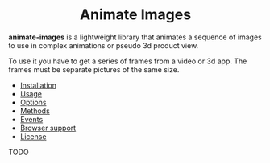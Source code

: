 <h1 align="center">
   Animate Images
</h1>

**animate-images** is a lightweight library that animates a sequence of images to use in complex animations or pseudo 
3d product view. 

To use it you have to get a series of frames from a video or 3d app. 
The frames must be separate pictures of the same size.

* [Installation](#installation)
* [Usage](#usage)
* [Options](#options)
* [Methods](#methods)
* [Events](#events)
* [Browser support](#browser_support)
* [License](#license)

TODO
